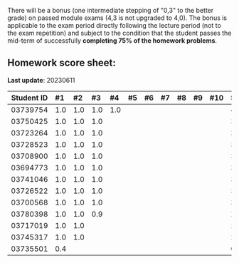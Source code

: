 There will be a bonus (one intermediate stepping of "0,3" to the better grade) on passed module exams (4,3 is not upgraded to 4,0). The bonus is applicable to the exam period directly following the lecture period (not to the exam repetition) and subject to the condition that the student passes the mid-term of successfully **completing 75% of the homework problems**. 


## Homework score sheet:

**Last update**: 20230611

| Student ID | #1   | #2   | #3   | #4   | #5   | #6   | #7   | #8   | #9   | #10  | Sum  |
| ---------- | :--- | :--- | :--- | :--- | :--- | :--- | :--- | :--- | :--- | :--- | :--- |
| 03739754   | 1.0  | 1.0 | 1.0 | 1.0 |  |  |  |  |  |  | 4.0 |
| 03750425   | 1.0  | 1.0 | 1.0 |  |  |  |  |  |  |  | 3.0 |
| 03723264   | 1.0  | 1.0 | 1.0 |  |  |  |  |  |  |  | 3.0 |
| 03728523   | 1.0  | 1.0 | 1.0 |  |  |  |  |  |  |  | 3.0 |
| 03708900   | 1.0  | 1.0 | 1.0 |  |  |  |  |  |  |  | 3.0 |
| 03694773   | 1.0  | 1.0 | 1.0 |  |  |  |  |  |  |  | 3.0 |
| 03741046   | 1.0  | 1.0 | 1.0 |  |  |  |  |  |  |  | 3.0 |
| 03726522   | 1.0  | 1.0 | 1.0 |  |  |  |  |  |  |  | 3.0 |
| 03700568   | 1.0  | 1.0 | 1.0 |  |  |  |  |  |  |  | 3.0 |
| 03780398   | 1.0  | 1.0 | 0.9 |  |  |  |  |  |  |  | 2.9 |
| 03717019   | 1.0  | 1.0 |  |  |  |  |  |  |  |  | 2.0 |
| 03745317   | 1.0  | 1.0 |  |  |  |  |  |  |  |  | 2.0 |
| 03735501   | 0.4  |  |  |  |  |  |  |  |  |  | 0.4 |


